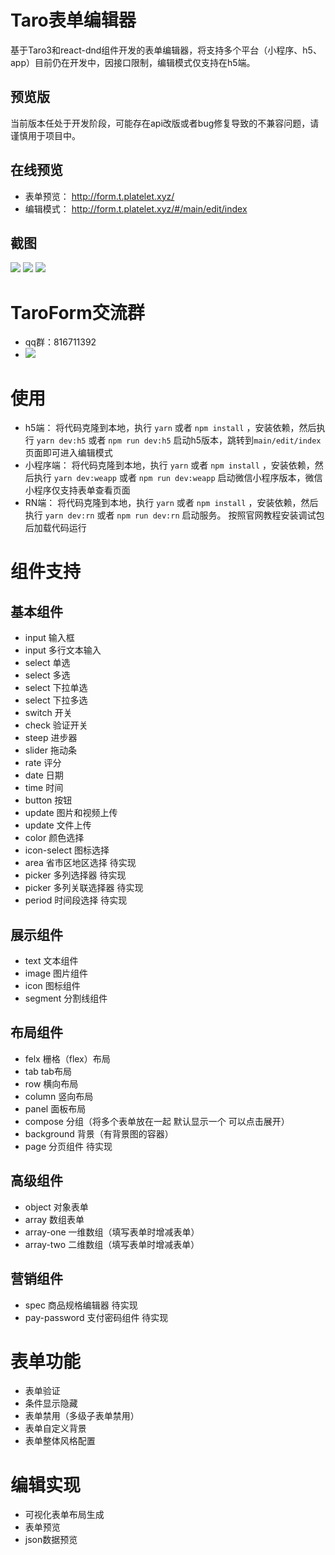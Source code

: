 # Taro表单编辑器
基于Taro3和react-dnd组件开发的表单编辑器，将支持多个平台（小程序、h5、app）目前仍在开发中，因接口限制，编辑模式仅支持在h5端。
## 预览版
当前版本任处于开发阶段，可能存在api改版或者bug修复导致的不兼容问题，请谨慎用于项目中。
## 在线预览
- 表单预览：
http://form.t.platelet.xyz/
- 编辑模式：
http://form.t.platelet.xyz/#/main/edit/index
## 截图
![](./image/1.jpg)
![](./image/2.jpg)
![](./image/3.jpg)
# TaroForm交流群
 + qq群：816711392
 + ![](./image/qq.jpg)
# 使用
+ h5端：
将代码克隆到本地，执行 `yarn` 或者 `npm install` ，安装依赖，然后执行 `yarn dev:h5` 或者 `npm run dev:h5` 启动h5版本，跳转到`main/edit/index`页面即可进入编辑模式
+ 小程序端： 
将代码克隆到本地，执行 `yarn` 或者 `npm install` ，安装依赖，然后执行 `yarn dev:weapp` 或者 `npm run dev:weapp` 启动微信小程序版本，微信小程序仅支持表单查看页面
+ RN端：
将代码克隆到本地，执行 `yarn` 或者 `npm install` ，安装依赖，然后执行 `yarn dev:rn` 或者 `npm run dev:rn` 启动服务。
按照官网教程安装调试包后加载代码运行

# 组件支持
## 基本组件
- input 输入框
- input 多行文本输入
- select 单选
- select 多选
- select 下拉单选
- select 下拉多选
- switch 开关
- check 验证开关
- steep 进步器
- slider 拖动条
- rate 评分
- date 日期
- time 时间
- button 按钮
- update 图片和视频上传
- update 文件上传
- color 颜色选择
- icon-select 图标选择
- area 省市区地区选择 待实现
- picker 多列选择器  待实现
- picker 多列关联选择器  待实现
- period 时间段选择 待实现
## 展示组件
- text 文本组件
- image 图片组件
- icon 图标组件
- segment 分割线组件
## 布局组件
- felx 栅格（flex）布局
- tab tab布局
- row 横向布局
- column 竖向布局
- panel 面板布局
- compose 分组（将多个表单放在一起 默认显示一个 可以点击展开）
- background 背景（有背景图的容器）
- page 分页组件 待实现
## 高级组件
- object 对象表单
- array 数组表单
- array-one 一维数组（填写表单时增减表单）
- array-two 二维数组（填写表单时增减表单）
## 营销组件
- spec 商品规格编辑器  待实现
- pay-password 支付密码组件  待实现
# 表单功能
- 表单验证
- 条件显示隐藏
- 表单禁用（多级子表单禁用）
- 表单自定义背景
- 表单整体风格配置
# 编辑实现
- 可视化表单布局生成
- 表单预览
- json数据预览
